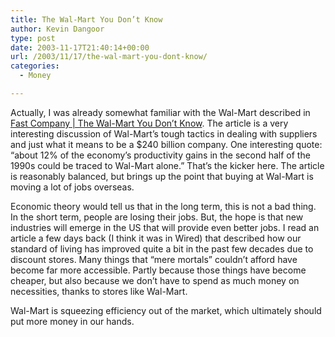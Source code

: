 ```yaml
---
title: The Wal-Mart You Don’t Know
author: Kevin Dangoor
type: post
date: 2003-11-17T21:40:14+00:00
url: /2003/11/17/the-wal-mart-you-dont-know/
categories:
  - Money

---
```

Actually, I was already somewhat familiar with the Wal-Mart described in [Fast Company | The Wal-Mart You Don&#8217;t Know][1]. The article is a very interesting discussion of Wal-Mart&#8217;s tough tactics in dealing with suppliers and just what it means to be a $240 billion company. One interesting quote: &#8220;about 12% of the economy&#8217;s productivity gains in the second half of the 1990s could be traced to Wal-Mart alone.&#8221; That&#8217;s the kicker here. The article is reasonably balanced, but brings up the point that buying at Wal-Mart is moving a lot of jobs overseas.

Economic theory would tell us that in the long term, this is not a bad thing. In the short term, people are losing their jobs. But, the hope is that new industries will emerge in the US that will provide even better jobs. I read an article a few days back (I think it was in Wired) that described how our standard of living has improved quite a bit in the past few decades due to discount stores. Many things that &#8220;mere mortals&#8221; couldn&#8217;t afford have become far more accessible. Partly because those things have become cheaper, but also because we don&#8217;t have to spend as much money on necessities, thanks to stores like Wal-Mart.

Wal-Mart is squeezing efficiency out of the market, which ultimately should put more money in our hands.

 [1]: http://www.fastcompany.com/magazine/77/walmart.html "Fast Company | The Wal-Mart You Don't Know"